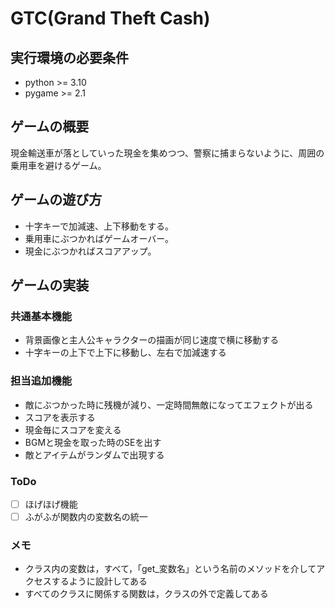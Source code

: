 # GTC(Grand Theft Cash)

## 実行環境の必要条件
* python >= 3.10
* pygame >= 2.1

## ゲームの概要
現金輸送車が落としていった現金を集めつつ、警察に捕まらないように、周囲の乗用車を避けるゲーム。

## ゲームの遊び方
* 十字キーで加減速、上下移動をする。
* 乗用車にぶつかればゲームオーバー。
* 現金にぶつかればスコアアップ。

## ゲームの実装
### 共通基本機能
* 背景画像と主人公キャラクターの描画が同じ速度で横に移動する
* 十字キーの上下で上下に移動し、左右で加減速する

### 担当追加機能
* 敵にぶつかった時に残機が減り、一定時間無敵になってエフェクトが出る
* スコアを表示する
* 現金毎にスコアを変える
* BGMと現金を取った時のSEを出す
* 敵とアイテムがランダムで出現する

### ToDo
- [ ] ほげほげ機能
- [ ] ふがふが関数内の変数名の統一

### メモ
* クラス内の変数は，すべて，「get_変数名」という名前のメソッドを介してアクセスするように設計してある
* すべてのクラスに関係する関数は，クラスの外で定義してある
